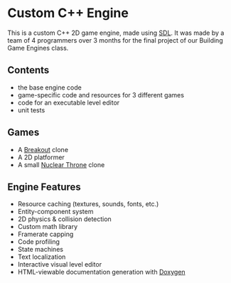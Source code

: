 # Custom C++ Engine
This is a custom C++ 2D game engine, made using [SDL](https://www.libsdl.org/). It was made by a team of 4 programmers over 3 months for the final project of our Building Game Engines class.

## Contents
- the base engine code
- game-specific code and resources for 3 different games
- code for an executable level editor
- unit tests

## Games
- A [Breakout](https://en.wikipedia.org/wiki/Breakout) clone
- A 2D platformer
- A small [Nuclear Throne](https://store.steampowered.com/app/242680/Nuclear_Throne/) clone

## Engine Features
- Resource caching (textures, sounds, fonts, etc.)
- Entity-component system
- 2D physics & collision detection
- Custom math library
- Framerate capping
- Code profiling
- State machines
- Text localization
- Interactive visual level editor
- HTML-viewable documentation generation with [Doxygen](https://www.doxygen.nl/index.html)
